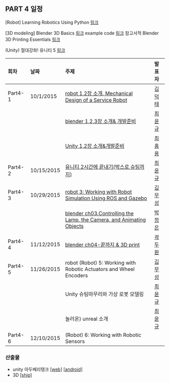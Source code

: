 ## PART 4 일정
[Robot] Learning Robotics Using Python [링크](http://bookzz.org/book/2555309/f42972)

[3D modeling] Blender 3D Basics [링크](http://it-ebooks.info/book/4735/)  example code [링크](https://drive.google.com/open?id=0Bx2HRnvXDiZ5ekZLcXA3UmxEcTQ)
참고서적 Blender 3D Printing Essentials [링크](http://file.allitebooks.com/20150625/Blender%203D%20Printing%20Essentials.pdf)

(Unity) 절대강좌! 유니티 5  [링크](http://www.yes24.com/24/goods/18848915)

|회차	    |날짜	   |주제	                                                    |발표자	|
|:---	    |:---	   |:---	                                                    |:---	|
|Part4-1    |10/1/2015  |[robot 1,2장 소개, Mechanical Design of a Service Robot](/doc/part4/d01.md) |[김덕태](https://www.facebook.com/deogtae)  |
|            |           |[blender 1,2,3장 소개& 개발준비](/doc/part4/d01.md) |[최윤규](https://www.facebook.com/yunkyu.choi.56)  |
|            |           |[Unity 1,2장 소개&개발준비](/doc/part4/d01.md)  |[최홍용](https://www.facebook.com/profile.php?id=100000171922391)  |
|Part4-2    |10/15/2015  |[유니티 2시간에 끝내기(박스로 슈팅까지)](/doc/part4/d02.md) |[최윤규](https://www.facebook.com/yunkyu.choi.56)  |
|Part4-3    |10/29/2015  |[robot 3: Working with Robot Simulation Using ROS and Gazebo](/doc/part4/d03.md)|[김무성](https://www.facebook.com/moodern) |
|            |           |[blender ch03.Controlling the Lamp, the Camera, and Animating Objects](/doc/part4/d03.md) |[박정은](https://www.facebook.com/neuroncities)  |
|Part4-4    |11/12/2015  |[blender ch04-끝까지  & 3D print](/doc/part4/d04.md) |[곽두환](https://www.facebook.com/kozazz) |
|Part4-5    |11/26/2015  |robot (Robot) 5: Working with Robotic Actuators and Wheel Encoders |[김무성](https://www.facebook.com/moodern) |
|           |            |Unity 슈팅마무리와 가상 로봇 모델링 |[최윤규](https://www.facebook.com/yunkyu.choi.56)  |
|           |            |놀러온) unreal 소개 |[최윤규](https://www.facebook.com/yunkyu.choi.56)  |
|Part4-6    |12/10/2015  |(Robot) 6: Working with Robotic Sensors | |

### 산출물
- unity 아두베리탱크 [[web]](http://arduberryspin.github.io/doc/part4/unity/tank_web.html)  [[android]](https://play.google.com/store/apps/details?id=com.dubu.unity.tank)
- 3D [[ship]](http://www.thingiverse.com/thing:1039552)

